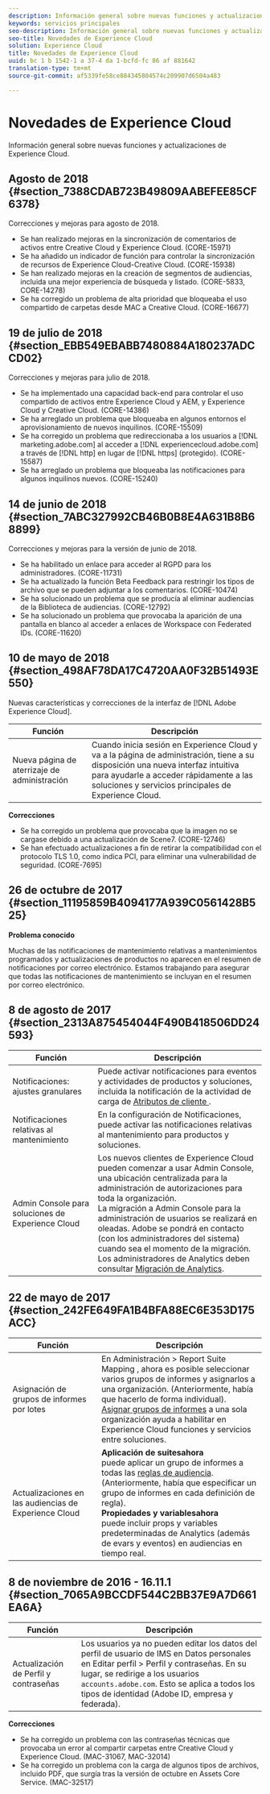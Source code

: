 ```yaml
---
description: Información general sobre nuevas funciones y actualizaciones de Experience Cloud.
keywords: servicios principales
seo-description: Información general sobre nuevas funciones y actualizaciones de Experience Cloud.
seo-title: Novedades de Experience Cloud
solution: Experience Cloud
title: Novedades de Experience Cloud
uuid: bc 1 b 1542-1 a 37-4 da 1-bcfd-fc 86 af 881642
translation-type: tm+mt
source-git-commit: af5339fe58ce884345804574c209907d6504a483

---
```



# Novedades de Experience Cloud

Información general sobre nuevas funciones y actualizaciones de Experience Cloud.

## Agosto de 2018 {#section_7388CDAB723B49809AABEFEE85CF6378}

Correcciones y mejoras para agosto de 2018.

* Se han realizado mejoras en la sincronización de comentarios de activos entre Creative Cloud y Experience Cloud. (CORE-15971)
* Se ha añadido un indicador de función para controlar la sincronización de recursos de Experience Cloud-Creative Cloud. (CORE-15938)
* Se han realizado mejoras en la creación de segmentos de audiencias, incluida una mejor experiencia de búsqueda y listado. (CORE-5833, CORE-14278)
* Se ha corregido un problema de alta prioridad que bloqueaba el uso compartido de carpetas desde MAC a Creative Cloud. (CORE-16677)

## 19 de julio de 2018 {#section_EBB549EBABB7480884A180237ADCCD02}

Correcciones y mejoras para julio de 2018.

* Se ha implementado una capacidad back-end para controlar el uso compartido de activos entre Experience Cloud y AEM, y Experience Cloud y Creative Cloud. (CORE-14386)
* Se ha arreglado un problema que bloqueaba en algunos entornos el aprovisionamiento de nuevos inquilinos. (CORE-15509)
* Se ha corregido un problema que redireccionaba a los usuarios a [!DNL marketing.adobe.com] al acceder a [!DNL experiencecloud.adobe.com] a través de [!DNL http] en lugar de [!DNL https] (protegido). (CORE-15587)
* Se ha arreglado un problema que bloqueaba las notificaciones para algunos inquilinos nuevos. (CORE-15240)

## 14 de junio de 2018 {#section_7ABC327992CB46B0B8E4A631B8B68899}

Correcciones y mejoras para la versión de junio de 2018.

* Se ha habilitado un enlace para acceder al RGPD para los administradores. (CORE-11731)
* Se ha actualizado la función Beta Feedback para restringir los tipos de archivo que se pueden adjuntar a los comentarios. (CORE-10474)
* Se ha solucionado un problema que se producía al eliminar audiencias de la Biblioteca de audiencias. (CORE-12792)
* Se ha solucionado un problema que provocaba la aparición de una pantalla en blanco al acceder a enlaces de Workspace con Federated IDs. (CORE-11620)

## 10 de mayo de 2018 {#section_498AF78DA17C4720AA0F32B51493E550}

Nuevas características y correcciones de la interfaz de [!DNL Adobe Experience Cloud].

| Función | Descripción |
|--- |--- |
| Nueva página de aterrizaje de administración | Cuando inicia sesión en Experience Cloud y va a la página de administración, tiene a su disposición una nueva interfaz intuitiva para ayudarle a acceder rápidamente a las soluciones y servicios principales de Experience Cloud. |
**Correcciones**

* Se ha corregido un problema que provocaba que la imagen no se cargase debido a una actualización de Scene7. (CORE-12746)
* Se han efectuado actualizaciones a fin de retirar la compatibilidad con el protocolo TLS 1.0, como indica PCI, para eliminar una vulnerabilidad de seguridad. (CORE-7695)

## 26 de octubre de 2017 {#section_11195859B4094177A939C0561428B525}

**Problema conocido**

Muchas de las notificaciones de mantenimiento relativas a mantenimientos programados y actualizaciones de productos no aparecen en el resumen de notificaciones por correo electrónico. Estamos trabajando para asegurar que todas las notificaciones de mantenimiento se incluyan en el resumen por correo electrónico.

## 8 de agosto de 2017 {#section_2313A875454044F490B418506DD24593}

| Función | Descripción |
|--- |--- |
| Notificaciones: ajustes granulares | Puede activar notificaciones para eventos y actividades de productos y soluciones, incluida la notificación de la actividad de carga de [ Atributos de cliente ](../attributes/attributes.md).        |
| Notificaciones relativas al mantenimiento | En la configuración de Notificaciones, puede activar las notificaciones relativas al mantenimiento para productos y soluciones. |
| Admin Console para soluciones de Experience Cloud | Los nuevos clientes de Experience Cloud pueden comenzar a usar Admin Console, una ubicación centralizada para la administración de autorizaciones para toda la organización.<br>La migración a Admin Console para la administración de usuarios se realizará en oleadas. Adobe se pondrá en contacto (con los administradores del sistema) cuando sea el momento de la migración.<br>Los administradores de Analytics deben consultar [Migración de Analytics](https://marketing.adobe.com/resources/help/en_US/experience-cloud/admin-console/analytics-migration/). |

## 22 de mayo de 2017 {#section_242FE649FA1B4BFA88EC6E353D175ACC}

| Función | Descripción |
|--- |--- |
| Asignación de grupos de informes por lotes | En  Administración  &gt;  Report Suite Mapping , ahora es posible seleccionar varios grupos de informes y asignarlos a una organización. (Anteriormente, había que hacerlo de forma individual).  <br>[Asignar grupos de informes](../core-services/core-services.md) a una sola organización ayuda a habilitar en Experience Cloud funciones y servicios entre soluciones. |
| Actualizaciones en las audiencias de Experience Cloud | **Aplicación de suitesahora**<br>puede aplicar un grupo de informes a todas las [reglas de audiencia](../audience-library/t-audience-create.md). (Anteriormente, había que especificar un grupo de informes en cada definición de regla). <br>**Propiedades y variablesahora**<br>puede incluir props y variables predeterminadas de Analytics (además de evars y eventos) en audiencias en tiempo real. |

## 8 de noviembre de 2016 - 16.11.1 {#section_7065A9BCCDF544C2BB37E9A7D661EA6A}

| Función | Descripción |
|--- |--- |
| Actualización de Perfil y contraseñas | Los usuarios ya no pueden editar los datos del perfil de usuario de IMS en Datos personales en Editar perfil &gt; Perfil y contraseñas. En su lugar, se redirige a los usuarios `accounts.adobe.com`. Esto se aplica a todos los tipos de identidad (Adobe ID, empresa y federada).        |

**Correcciones**

* Se ha corregido un problema con las contraseñas técnicas que provocaba un error al compartir carpetas entre Creative Cloud y Experience Cloud. (MAC-31067, MAC-32014)
* Se ha corregido un problema con la carga de algunos tipos de archivos, incluido PDF, que surgía tras la versión de octubre en Assets Core Service. (MAC-32517)

